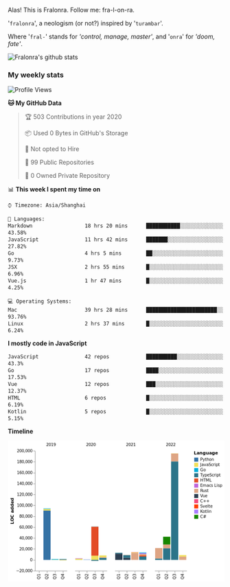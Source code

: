 Alas! This is Fralonra. Follow me: fra-l-on-ra.

'`fralonra`', a neologism (or not?) inspired by '`turambar`'.

Where '`fral-`' stands for *'control, manage, master'*, and '`onra`' for *'doom, fate'*.

![Fralonra's github stats](https://github-readme-stats.vercel.app/api?username=fralonra)

### My weekly stats

<!--START_SECTION:waka-->
![Profile Views](http://img.shields.io/badge/Profile%20Views-9-blue)

**🐱 My GitHub Data** 

> 🏆 503 Contributions in year 2020
 > 
> 📦 Used 0 Bytes in GitHub's Storage 
 > 
> 🚫 Not opted to Hire
 > 
> 📜 99 Public Repositories 
 > 
> 🔑 0 Owned Private Repository 
 > 
📊 **This week I spent my time on** 

```text
⌚︎ Timezone: Asia/Shanghai

💬 Languages: 
Markdown                 18 hrs 20 mins      ███████████░░░░░░░░░░░░░░   43.58% 
JavaScript               11 hrs 42 mins      ███████░░░░░░░░░░░░░░░░░░   27.82% 
Go                       4 hrs 5 mins        ██░░░░░░░░░░░░░░░░░░░░░░░   9.73% 
JSX                      2 hrs 55 mins       █░░░░░░░░░░░░░░░░░░░░░░░░   6.96% 
Vue.js                   1 hr 47 mins        █░░░░░░░░░░░░░░░░░░░░░░░░   4.25%

💻 Operating Systems: 
Mac                      39 hrs 28 mins      ███████████████████████░░   93.76% 
Linux                    2 hrs 37 mins       █░░░░░░░░░░░░░░░░░░░░░░░░   6.24%

```

**I mostly code in JavaScript** 

```text
JavaScript               42 repos            ██████████░░░░░░░░░░░░░░░   43.3% 
Go                       17 repos            ████░░░░░░░░░░░░░░░░░░░░░   17.53% 
Vue                      12 repos            ███░░░░░░░░░░░░░░░░░░░░░░   12.37% 
HTML                     6 repos             █░░░░░░░░░░░░░░░░░░░░░░░░   6.19% 
Kotlin                   5 repos             █░░░░░░░░░░░░░░░░░░░░░░░░   5.15%

```


**Timeline**

![Chart not found](https://github.com/fralonra/fralonra/blob/master/charts/bar_graph.png) 


<!--END_SECTION:waka-->